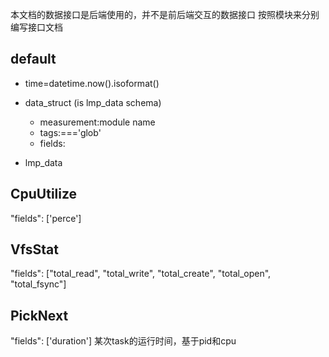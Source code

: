 本文档的数据接口是后端使用的，并不是前后端交互的数据接口
按照模块来分别编写接口文档

## default 

- time=datetime.now().isoformat()

- data_struct  (is lmp_data schema)
    - measurement:module name
    - tags:==='glob'
    - fields: 
    
- lmp_data



## CpuUtilize
"fields": ['perce']

## VfsStat
"fields": ["total_read", "total_write", "total_create", "total_open", "total_fsync"]

## PickNext
"fields": ['duration']
某次task的运行时间，基于pid和cpu